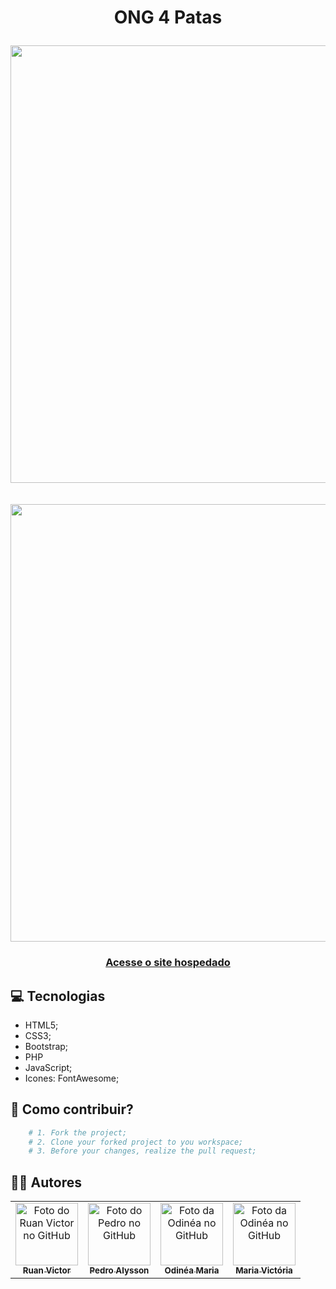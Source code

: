 <h1 align="center">ONG 4 Patas</p>
<img align="center" src="readme/telainicial.gif" width="700px">
<br></br>
<img align="center" src="readme/telaadmin.gif" width="700px">
<h3 align="center"><a href="https://cuidadores4patas.alwaysdata.net/">Acesse o site hospedado</a></h3>

## 💻 Tecnologias

- HTML5;
- CSS3;
- Bootstrap;
- PHP
- JavaScript;
- Icones: FontAwesome;

## 🤝 Como contribuir?

```bash
    # 1. Fork the project;
    # 2. Clone your forked project to you workspace;
    # 3. Before your changes, realize the pull request;
```

## 👨‍💻 Autores
<table>
  <tr>
    <td align="center">
      <a href="https://github.com/ruanvcg">
        <img src="https://avatars.githubusercontent.com/u/62728646?v=4" width="100px;" alt="Foto do Ruan Victor no GitHub"/><br>
        <sub>
          <b>Ruan Victor</b>
        </sub>
      </a>
    </td>
    <td align="center">
      <a href="https://github.com/pedroallysson">
        <img src="https://avatars.githubusercontent.com/u/120577474?v=4" width="100px;" alt="Foto do Pedro no GitHub"/><br>
        <sub>
          <b>Pedro Alysson</b>
        </sub>
      </a>
    </td>
    <td align="center">
      <a href="https://github.com/odiinea">
        <img src="https://avatars.githubusercontent.com/u/125707951?v=4" width="100px;" alt="Foto da Odinéa no GitHub"/><br>
        <sub>
          <b>Odinéa Maria</b>
        </sub>
      </a>
    </td>
    <td align="center">
      <a href="https://github.com/viihs213">
        <img src="https://i.ibb.co/rpSCnVF/viiih.png" width="100px;" alt="Foto da Odinéa no GitHub"/><br>
        <sub>
          <b>Maria Victória</b>
        </sub>
      </a>
    </td>
  </tr>
</table>
